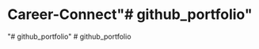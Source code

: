 # Career-Connect"# github_portfolio" 
"# github_portfolio" 
#   g i t h u b _ p o r t f o l i o  
 
